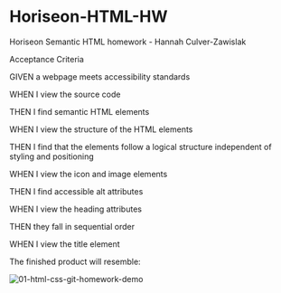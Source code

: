 # Horiseon-HTML-HW

Horiseon Semantic HTML homework - Hannah Culver-Zawislak

Acceptance Criteria

  GIVEN a webpage meets accessibility standards
  
  WHEN I view the source code
  
  THEN I find semantic HTML elements
  
  WHEN I view the structure of the HTML elements
  
  THEN I find that the elements follow a logical structure independent of styling and positioning
  
  WHEN I view the icon and image elements
  
  THEN I find accessible alt attributes
  
  WHEN I view the heading attributes
  
  THEN they fall in sequential order
  
  WHEN I view the title element
  
The finished product will resemble:

![01-html-css-git-homework-demo](https://user-images.githubusercontent.com/95580453/147854921-9de4dc93-e63f-4880-b8c9-448a0b77a425.png)
